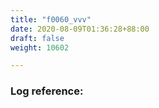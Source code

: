 ```yaml
---
title: "f0060_vvv"
date: 2020-08-09T01:36:28+88:00
draft: false
weight: 10602

---
```


### Log reference: <no value>

```
